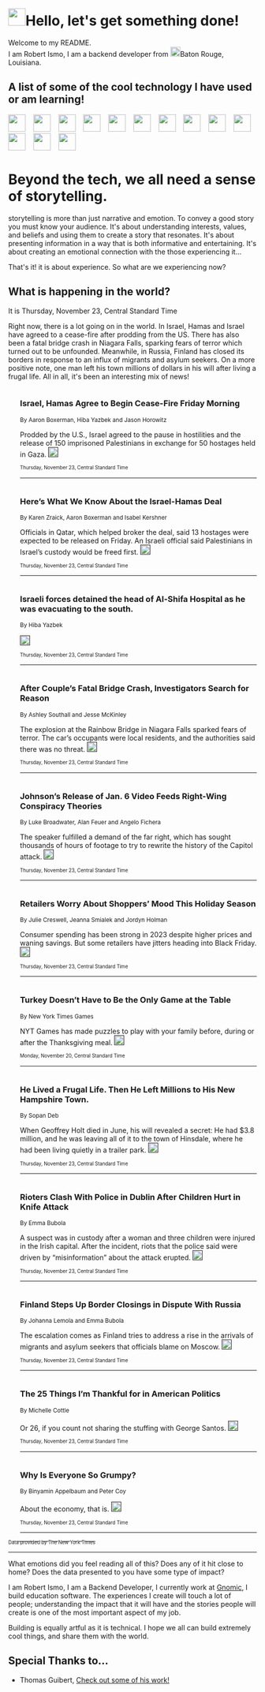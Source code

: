 <h1><img src="https://emojis.slackmojis.com/emojis/images/1643514375/3493/hot-coffee.gif?1643514375" width="35"/>Hello, let's get something done!</h1>

<p>Welcome to my README.<br/>
I am Robert Ismo, I am a backend developer from <img src="https://emojis.slackmojis.com/emojis/images/1638395689/50435/moulin_rouge.png?1638395689" width="20"/>Baton Rouge, Louisiana.</p>
<h2>A list of some of the cool technology I have used or am learning!</h2>
<p>
<img src="https://emojis.slackmojis.com/emojis/images/1643516091/21142/meow_bongotap.gif?1643516091" width="35" alt="">
<img src="https://img.shields.io/badge/Favorite%20Frontend%20Framework-SvelteKit-f83903" alt="">
<img src="https://img.shields.io/badge/Second%20Favorite-Vue-40b581" alt="">
<img src="https://img.shields.io/badge/Most%20Used%20Runtime-Nodejs-78b061" alt="">
<img src="https://emojis.slackmojis.com/emojis/images/1643517416/34482/fire.gif?1643517416" width="35" alt="">
<img src="https://img.shields.io/badge/Javascript%20But%20Better-Typescript-0078ca" alt="">
<img src="https://img.shields.io/badge/Favorite%20Language-Elixir-3e244d" alt="">
<img src="https://img.shields.io/badge/Containerize%20Everything-Docker-6ac9ef" alt="">
<img src="https://emojis.slackmojis.com/emojis/images/1643514596/5999/meow_party.gif?1643514596" width="35" alt="">
<img src="https://img.shields.io/badge/API%20Love%20Language-Graphql-de32a5" alt="">
<img src="https://img.shields.io/badge/Our%20Favorite%20Version%20Controller-Git-e94f33" alt="">
<img src="https://img.shields.io/badge/Favorite%20Database-Redis-d42d1d" alt="">
<img src="https://emojis.slackmojis.com/emojis/images/1643514559/5584/deployparrot.gif?1643514559" width="35" alt="">
<img src="https://img.shields.io/badge/Container%20Interstate-RabbitMQ-f66200" alt="">
<img src="https://img.shields.io/badge/Gotta%20Learn-Kubernetes-316adf" alt="">
<img src="https://img.shields.io/badge/Really%20Mature%20Now-WASM-654fef" alt="">
<img src="https://emojis.slackmojis.com/emojis/images/1666642497/61942/dance_vibe.gif?1666642497" width="35" alt="">
<img src="https://img.shields.io/badge/For%20My%20M1-ARM64-657d96" alt="">
<img src="https://img.shields.io/badge/Loving%20This%20So%20Much-TailwindCSS-17bcb5" alt="">
<img src="https://img.shields.io/badge/Cool%20Build%20Tool-Vite-f9cb24" alt="">
<img src="https://emojis.slackmojis.com/emojis/images/1669231376/62819/working-on-it.gif?1669231376" width="35" alt="">
<img src="https://img.shields.io/badge/Fun%20and%20Easy%20Database-MongoDB-5f8c49" alt="">
<img src="https://img.shields.io/badge/JS%20Life%20Support-NPM-c73737" alt="">
<img src="https://img.shields.io/badge/I%20Liked%20It-DynamoDB-0073b9" alt="">
<img src="https://emojis.slackmojis.com/emojis/images/1643514045/46/question.gif?1643514045" width="35" alt="">
<img src="https://img.shields.io/badge/cool-React-60d6f9" alt="">
<img src="https://img.shields.io/badge/Future%20Big%20Project-Lambda-f37e00" alt="">
<img src="https://img.shields.io/badge/NPM%20But%20Better-PNPM-f1aa07" alt="">
<img src="https://emojis.slackmojis.com/emojis/images/1643514943/9662/fbwow.gif?1643514943" width="35" alt="">
<img src="https://img.shields.io/badge/First%20Language-C-662079" alt="">
<img src="https://img.shields.io/badge/Where%20I%20Deploy%20Frontend-Vercel-000000" alt="">
<img src="https://img.shields.io/badge/Who%20Does%20not%20Want%20an%20App-Swift-f9492a" alt="">
<img src="https://emojis.slackmojis.com/emojis/images/1643514058/151/javascript.png?1643514058" width="35" alt="">
<img src="https://img.shields.io/badge/cool-Python-fbd542" alt="">
<img src="https://img.shields.io/badge/Favorite%20Something-Stripe-656cdc" alt="">
<img src="https://img.shields.io/badge/Of%20Course-HTML5-ed6327" alt="">
<img src="https://emojis.slackmojis.com/emojis/images/1660415405/60731/bomb.gif?1660415405" width="35" alt="">
<img src="https://img.shields.io/badge/hate-CSS-2964ec" alt="">
<img src="https://img.shields.io/badge/Learning-CircleCI-141215" alt="">
<img src="https://img.shields.io/badge/Learning-Rust-fbbb3b" alt="">
<img src="https://emojis.slackmojis.com/emojis/images/1660415397/60712/writing-hand.gif?1660415397" width="35" alt="">
<img src="https://img.shields.io/badge/Dev%20Browser%20of%20Choice-Firefox-cc4e26" alt="">
<img src="https://img.shields.io/badge/Recoverying%20From%20Windows-UNIX-1781e3" alt="">
<img src="https://img.shields.io/badge/LOVE-LogSeq-90c1c2" alt="">
<img src="https://emojis.slackmojis.com/emojis/images/1643514066/223/kirby.gif?1643514066" width="35" alt="">
<img src="https://img.shields.io/badge/Daily%20Driver-MacOS-e6e6e8" alt="">
<img src="https://img.shields.io/badge/Git%20Server-Github-000000" alt="">
<img src="https://img.shields.io/badge/enjoyable-EC2-f17428" alt="">
<img src="https://emojis.slackmojis.com/emojis/images/1643514239/2069/excited.gif?1643514239" width="35" alt="">
</p>
<h1>Beyond the tech, we all need a sense of storytelling.</h1>
<p>storytelling is more than just narrative and emotion. To convey a good story you must know your audience. It's about understanding interests, values, and beliefs and using them to create a story that resonates. It's about presenting information in a way that is both informative and entertaining. It's about creating an emotional connection with the those experiencing it...</p>
<p>That's it! it is about experience. So what are we experiencing now?</p>
<h2>What is happening in the world?</h2>
<p>It is Thursday, November 23, Central Standard Time</p>
<p>
Right now, there is a lot going on in the world. In Israel, Hamas and Israel have agreed to a cease-fire after prodding from the US. There has also been a fatal bridge crash in Niagara Falls, sparking fears of terror which turned out to be unfounded. Meanwhile, in Russia, Finland has closed its borders in response to an influx of migrants and asylum seekers. On a more positive note, one man left his town millions of dollars in his will after living a frugal life. All in all, it&#39;s been an interesting mix of news!</p>
<ol>
<img src="https://img.shields.io/badge/-world-blue" alt="">
<h3>Israel, Hamas Agree to Begin Cease-Fire Friday Morning</h3>
<sub>By Aaron Boxerman, Hiba Yazbek and Jason Horowitz</sub>
<p>Prodded by the U.S., Israel agreed to the pause in hostilities and the release of 150 imprisoned Palestinians in exchange for 50 hostages held in Gaza.  <a href=""><img src="https://developer.nytimes.com/files/poweredby_nytimes_30b.png?v=1583354208352" height="20"></a></p>
<sub><sub>Thursday, November 23, Central Standard Time</sub></sub>
<hr/>
<img src="https://img.shields.io/badge/-world-blue" alt="">
<h3>Here’s What We Know About the Israel-Hamas Deal</h3>
<sub>By Karen Zraick, Aaron Boxerman and Isabel Kershner</sub>
<p>Officials in Qatar, which helped broker the deal, said 13 hostages were expected to be released on Friday. An Israeli official said Palestinians in Israel’s custody would be freed first.  <a href=""><img src="https://developer.nytimes.com/files/poweredby_nytimes_30b.png?v=1583354208352" height="20"></a></p>
<sub><sub>Thursday, November 23, Central Standard Time</sub></sub>
<hr/>
<img src="https://img.shields.io/badge/-world-blue" alt="">
<h3>Israeli forces detained the head of Al-Shifa Hospital as he was evacuating to the south.</h3>
<sub>By Hiba Yazbek</sub>
<p>  <a href=""><img src="https://developer.nytimes.com/files/poweredby_nytimes_30b.png?v=1583354208352" height="20"></a></p>
<sub><sub>Thursday, November 23, Central Standard Time</sub></sub>
<hr/>
<img src="https://img.shields.io/badge/-nyregion-blue" alt="">
<h3>After Couple’s Fatal Bridge Crash, Investigators Search for Reason</h3>
<sub>By Ashley Southall and Jesse McKinley</sub>
<p>The explosion at the Rainbow Bridge in Niagara Falls sparked fears of terror. The car’s occupants were local residents, and the authorities said there was no threat.  <a href=""><img src="https://developer.nytimes.com/files/poweredby_nytimes_30b.png?v=1583354208352" height="20"></a></p>
<sub><sub>Thursday, November 23, Central Standard Time</sub></sub>
<hr/>
<img src="https://img.shields.io/badge/-us-blue" alt="">
<h3>Johnson’s Release of Jan. 6 Video Feeds Right-Wing Conspiracy Theories</h3>
<sub>By Luke Broadwater, Alan Feuer and Angelo Fichera</sub>
<p>The speaker fulfilled a demand of the far right, which has sought thousands of hours of footage to try to rewrite the history of the Capitol attack.  <a href=""><img src="https://developer.nytimes.com/files/poweredby_nytimes_30b.png?v=1583354208352" height="20"></a></p>
<sub><sub>Thursday, November 23, Central Standard Time</sub></sub>
<hr/>
<img src="https://img.shields.io/badge/-business-blue" alt="">
<h3>Retailers Worry About Shoppers’ Mood This Holiday Season</h3>
<sub>By Julie Creswell, Jeanna Smialek and Jordyn Holman</sub>
<p>Consumer spending has been strong in 2023 despite higher prices and waning savings. But some retailers have jitters heading into Black Friday.  <a href=""><img src="https://developer.nytimes.com/files/poweredby_nytimes_30b.png?v=1583354208352" height="20"></a></p>
<sub><sub>Thursday, November 23, Central Standard Time</sub></sub>
<hr/>
<img src="https://img.shields.io/badge/-crosswords-blue" alt="">
<h3>Turkey Doesn’t Have to Be the Only Game at the Table</h3>
<sub>By New York Times Games</sub>
<p>NYT Games has made puzzles to play with your family before, during or after the Thanksgiving meal.  <a href=""><img src="https://developer.nytimes.com/files/poweredby_nytimes_30b.png?v=1583354208352" height="20"></a></p>
<sub><sub>Monday, November 20, Central Standard Time</sub></sub>
<hr/>
<img src="https://img.shields.io/badge/-us-blue" alt="">
<h3>He Lived a Frugal Life. Then He Left Millions to His New Hampshire Town.</h3>
<sub>By Sopan Deb</sub>
<p>When Geoffrey Holt died in June, his will revealed a secret: He had $3.8 million, and he was leaving all of it to the town of Hinsdale, where he had been living quietly in a trailer park.  <a href=""><img src="https://developer.nytimes.com/files/poweredby_nytimes_30b.png?v=1583354208352" height="20"></a></p>
<sub><sub>Thursday, November 23, Central Standard Time</sub></sub>
<hr/>
<img src="https://img.shields.io/badge/-world-blue" alt="">
<h3>Rioters Clash With Police in Dublin After Children Hurt in Knife Attack</h3>
<sub>By Emma Bubola</sub>
<p>A suspect was in custody after a woman and three children were injured in the Irish capital. After the incident, riots that the police said were driven by “misinformation” about the attack erupted.  <a href=""><img src="https://developer.nytimes.com/files/poweredby_nytimes_30b.png?v=1583354208352" height="20"></a></p>
<sub><sub>Thursday, November 23, Central Standard Time</sub></sub>
<hr/>
<img src="https://img.shields.io/badge/-world-blue" alt="">
<h3>Finland Steps Up Border Closings in Dispute With Russia</h3>
<sub>By Johanna Lemola and Emma Bubola</sub>
<p>The escalation comes as Finland tries to address a rise in the arrivals of migrants and asylum seekers that officials blame on Moscow.  <a href=""><img src="https://developer.nytimes.com/files/poweredby_nytimes_30b.png?v=1583354208352" height="20"></a></p>
<sub><sub>Thursday, November 23, Central Standard Time</sub></sub>
<hr/>
<img src="https://img.shields.io/badge/-opinion-blue" alt="">
<h3>The 25 Things I’m Thankful for in American Politics</h3>
<sub>By Michelle Cottle</sub>
<p>Or 26, if you count not sharing the stuffing with George Santos.  <a href=""><img src="https://developer.nytimes.com/files/poweredby_nytimes_30b.png?v=1583354208352" height="20"></a></p>
<sub><sub>Thursday, November 23, Central Standard Time</sub></sub>
<hr/>
<img src="https://img.shields.io/badge/-opinion-blue" alt="">
<h3>Why Is Everyone So Grumpy?</h3>
<sub>By Binyamin Appelbaum and Peter Coy</sub>
<p>About the economy, that is.  <a href=""><img src="https://developer.nytimes.com/files/poweredby_nytimes_30b.png?v=1583354208352" height="20"></a></p>
<sub><sub>Thursday, November 23, Central Standard Time</sub></sub>
<hr/>
</ol>
<a href="https://developer.nytimes.com"><sub><sub>Data provided by The New York Times</sub></sub></a>
<hr/>
<p>What emotions did you feel reading all of this? Does any of it hit close to home? Does the data presented to you have some type of impact?</p>
<p>I am Robert Ismo, I am a Backend Developer, I currently work at <a href="https://gnomic.education/">Gnomic</a>, I build education software. The experiences I create will touch a lot of people; understanding the impact that it will have and the stories people will create is one of the most important aspect of my job.</p>
<p>Building is equally artful as it is technical. I hope we all can build extremely cool things, and share them with the world.</p>
<h2>Special Thanks to...</h2>
<ul>
<li>Thomas Guibert, <a href="https://github.com/thmsgbrt/thmsgbrt">Check out some of his work!</a></li>
</ul>